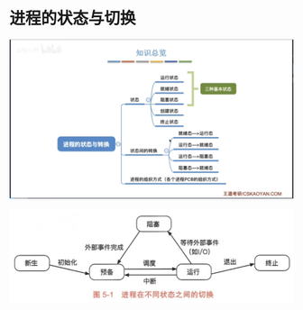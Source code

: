 # 进程的状态与切换
![输入图片说明](/imgs/2025-09-11/REaktr4L8aYqedzI.png)



![输入图片说明](/imgs/2025-07-02/MsrmW9qppd3EpkCw.png)
<!--stackedit_data:
eyJoaXN0b3J5IjpbMTkwOTU3MDE3NCwxMTU1NDMwNzE0XX0=
-->